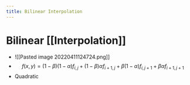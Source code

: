 ```yaml
---
title: Bilinear Interpolation
---
```


# Bilinear [[Interpolation]]
- ![[Pasted image 20220411124724.png]]
- $$f(x,y) = (1-\beta)(1-\alpha)f_{i,j}+(1-\beta)\alpha f_{i+1,j} + \beta(1-\alpha)f_{i,j+1}+\beta \alpha f_{i+1,j+1}$$
- Quadratic


